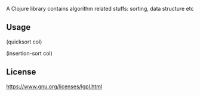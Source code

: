 A Clojure library contains algorithm related stuffs: sorting, data structure etc

## Usage

(quicksort col)

(insertion-sort col)


## License
https://www.gnu.org/licenses/lgpl.html
